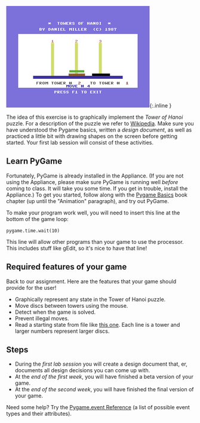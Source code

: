![Towers of Hanoi](hanoi.png){:.inline }

The idea of this exercise is to graphically implement the *Tower of Hanoi*
puzzle. For a description of the puzzle we refer to [Wikipedia]. Make sure you
have understood the Pygame basics, written a *design document*, as well as
practiced a little bit with drawing shapes on the screen before getting started. Your first lab session will consist of these activities.

[Wikipedia]: http://en.wikipedia.org/wiki/Towers_of_hanoi

## Learn PyGame

Fortunately, PyGame is already installed in the Appliance. (If you are not using the Appliance, please make sure PyGame is running well *before* coming to class. It will take you some time. If you get in trouble, install the Appliance.) To get you started, follow along with the [Pygame Basics](http://inventwithpython.com/pygame/chapter2.html) book chapter (up until the "Animation" paragraph), and try out PyGame.

To make your program work well, you will need to insert this line at the bottom of the game loop:

	pygame.time.wait(10)

This line will allow other programs than your game to use the processor. This includes stuff like gEdit, so it's nice to have that line!

## Required features of your game

Back to our assignment. Here are the features that your game should provide for the user!

* Graphically represent any state in the Tower of Hanoi puzzle.
* Move discs between towers using the mouse.
* Detect when the game is solved.
* Prevent illegal moves.
* Read a starting state from file like [this one](hanoi.txt). Each line is a
  tower and larger numbers represent larger discs.

## Steps

* During the *first lab session* you will create a design document that, er, documents all design decisions you can come up with.
* At the *end of the first week*, you will have finished a beta version of
  your game.
* At the *end of the second week*, you will have finished the final version of
  your game.

Need some help? Try the [Pygame.event Reference](http://www.pygame.org/docs/ref/event.html) (a list of possible event types and their attributes).
